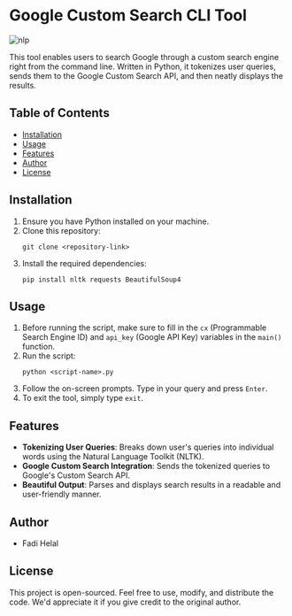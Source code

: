 # Google Custom Search CLI Tool
![nlp](https://github.com/SAIPRONE/NLP/assets/95390348/27e4c687-9ecd-4423-81c5-fe5278852a71)

This tool enables users to search Google through a custom search engine right from the command line. Written in Python, it tokenizes user queries, sends them to the Google Custom Search API, and then neatly displays the results.

## Table of Contents

- [Installation](#installation)
- [Usage](#usage)
- [Features](#features)
- [Author](#author)
- [License](#license)

## Installation

1. Ensure you have Python installed on your machine. 
2. Clone this repository:
    ```
    git clone <repository-link>
    ```
3. Install the required dependencies:
    ```
    pip install nltk requests BeautifulSoup4
    ```

## Usage

1. Before running the script, make sure to fill in the `cx` (Programmable Search Engine ID) and `api_key` (Google API Key) variables in the `main()` function.
2. Run the script:
    ```
    python <script-name>.py
    ```
3. Follow the on-screen prompts. Type in your query and press `Enter`.
4. To exit the tool, simply type `exit`.

## Features

- **Tokenizing User Queries**: Breaks down user's queries into individual words using the Natural Language Toolkit (NLTK).
- **Google Custom Search Integration**: Sends the tokenized queries to Google's Custom Search API.
- **Beautiful Output**: Parses and displays search results in a readable and user-friendly manner.

## Author

- Fadi Helal

## License

This project is open-sourced. Feel free to use, modify, and distribute the code. We'd appreciate it if you give credit to the original author.
